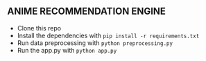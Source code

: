 ## ANIME RECOMMENDATION ENGINE

- Clone this repo
- Install the dependencies with `pip install -r requirements.txt`
- Run data preprocessing with `python preprocessing.py`
- Run the app.py with `python app.py`
